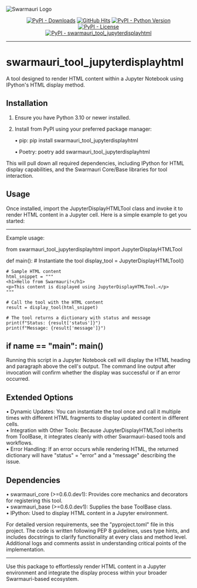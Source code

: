 ![Swarmauri Logo](https://res.cloudinary.com/dbjmpekvl/image/upload/v1730099724/Swarmauri-logo-lockup-2048x757_hww01w.png)

<p align="center">
    <a href="https://pypi.org/project/swarmauri_tool_jupyterdisplayhtml/">
        <img src="https://img.shields.io/pypi/dm/swarmauri_tool_jupyterdisplayhtml" alt="PyPI - Downloads"/></a>
    <a href="https://github.com/swarmauri/swarmauri-sdk/pkgs/community/swarmauri_tool_jupyterdisplayhtml">
        <img src="https://hits.seeyoufarm.com/api/count/incr/badge.svg?url=https://github.com/swarmauri/swarmauri-sdk/pkgs/community/swarmauri_tool_jupyterdisplayhtml&count_bg=%2379C83D&title_bg=%23555555&icon=&icon_color=%23E7E7E7&title=hits&edge_flat=false" alt="GitHub Hits"/></a>
    <a href="https://pypi.org/project/swarmauri/swarmauri_tool_jupyterdisplayhtml">
        <img src="https://img.shields.io/pypi/pyversions/swarmauri_tool_jupyterdisplayhtml" alt="PyPI - Python Version"/></a>
    <a href="https://pypi.org/project/swarmauri/swarmauri_tool_jupyterdisplayhtml">
        <img src="https://img.shields.io/pypi/l/swarmauri_tool_jupyterdisplayhtml" alt="PyPI - License"/></a>
    <br />
    <a href="https://pypi.org/project/swarmauri/swarmauri_tool_jupyterdisplayhtml">
        <img src="https://img.shields.io/pypi/v/swarmauri_tool_jupyterdisplayhtml?label=swarmauri_tool_jupyterdisplayhtml&color=green" alt="PyPI - swarmauri_tool_jupyterdisplayhtml"/></a>
</p>

---

# swarmauri_tool_jupyterdisplayhtml

A tool designed to render HTML content within a Jupyter Notebook using IPython's HTML display method.

## Installation

1. Ensure you have Python 3.10 or newer installed.  
2. Install from PyPI using your preferred package manager:

   • pip:
     pip install swarmauri_tool_jupyterdisplayhtml

   • Poetry:
     poetry add swarmauri_tool_jupyterdisplayhtml

This will pull down all required dependencies, including IPython for HTML display capabilities, and the Swarmauri Core/Base libraries for tool interaction.

## Usage

Once installed, import the JupyterDisplayHTMLTool class and invoke it to render HTML content in a Jupyter cell. Here is a simple example to get you started:

-------------------------------------------------------------------------------------------
Example usage:

from swarmauri_tool_jupyterdisplayhtml import JupyterDisplayHTMLTool

def main():
    # Instantiate the tool
    display_tool = JupyterDisplayHTMLTool()

    # Sample HTML content
    html_snippet = """
    <h1>Hello from Swarmauri!</h1>
    <p>This content is displayed using JupyterDisplayHTMLTool.</p>
    """

    # Call the tool with the HTML content
    result = display_tool(html_snippet)

    # The tool returns a dictionary with status and message
    print(f"Status: {result['status']}")
    print(f"Message: {result['message']}")

if __name__ == "__main__":
    main()
-------------------------------------------------------------------------------------------

Running this script in a Jupyter Notebook cell will display the HTML heading and paragraph above the cell's output. The command line output after invocation will confirm whether the display was successful or if an error occurred.

## Extended Options

• Dynamic Updates: You can instantiate the tool once and call it multiple times with different HTML fragments to display updated content in different cells.  
• Integration with Other Tools: Because JupyterDisplayHTMLTool inherits from ToolBase, it integrates cleanly with other Swarmauri-based tools and workflows.  
• Error Handling: If an error occurs while rendering HTML, the returned dictionary will have "status" = "error" and a "message" describing the issue.

## Dependencies

• swarmauri_core (>=0.6.0.dev1): Provides core mechanics and decorators for registering this tool.  
• swarmauri_base (>=0.6.0.dev1): Supplies the base ToolBase class.  
• IPython: Used to display HTML content in a Jupyter environment.

For detailed version requirements, see the "pyproject.toml" file in this project. The code is written following PEP 8 guidelines, uses type hints, and includes docstrings to clarify functionality at every class and method level. Additional logs and comments assist in understanding critical points of the implementation.

---

Use this package to effortlessly render HTML content in a Jupyter environment and integrate the display process within your broader Swarmauri-based ecosystem.